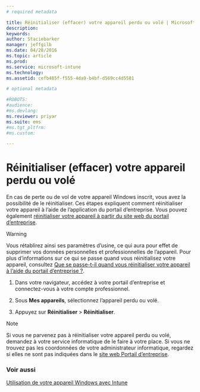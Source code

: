 ```yaml
---
# required metadata

title: Réinitialiser (effacer) votre appareil perdu ou volé | Microsoft Intune
description:
keywords:
author: Staciebarker
manager: jeffgilb
ms.date: 04/28/2016
ms.topic: article
ms.prod:
ms.service: microsoft-intune
ms.technology:
ms.assetid: cefb485f-f555-4da9-b4bf-d569cc4d5581

# optional metadata

#ROBOTS:
#audience:
#ms.devlang:
ms.reviewer: priyar
ms.suite: ems
#ms.tgt_pltfrm:
#ms.custom:

---
```



# Réinitialiser (effacer) votre appareil perdu ou volé

En cas de perte ou de vol de votre appareil Windows inscrit, vous avez la possibilité de le réinitialiser. Ces étapes expliquent comment réinitialiser votre appareil à l’aide de l’application du portail d’entreprise. Vous pouvez également [réinitialiser votre appareil à partir du site web du portail d’entreprise](reset-your-device-cpwebsite.md).


> [!WARNING]
> Vous rétablirez ainsi ses paramètres d’usine, ce qui aura pour effet de supprimer vos données personnelles et professionnelles de l’appareil. Pour plus d’informations sur ce qui se passe quand vous réinitialisez votre appareil, consultez [Que se passe-t-il quand vous réinitialiser votre appareil à l’aide du portail d’entreprise ?](what-happens-if-you-reset-your-device-using-the-company-portal-windows.md).

1.  Dans votre navigateur, accédez à votre portail d’entreprise et connectez-vous à votre compte professionnel.

2.  Sous **Mes appareils**, sélectionnez l’appareil perdu ou volé.

3.  Appuyez sur **Réinitialiser** &gt; **Réinitialiser**.

> [!NOTE]
> Si vous ne parvenez pas à réinitialiser votre appareil perdu ou volé, demandez à votre service informatique de le faire à votre place. Si vous ne trouvez pas les coordonnées de votre administrateur informatique, regardez si elles ne sont pas indiquées dans le [site web Portail d’entreprise](http://portal.manage.microsoft.com).

### Voir aussi
[Utilisation de votre appareil Windows avec Intune](using-your-windows-device-with-intune.md)

<!--HONumber=Jun16_HO1-->


